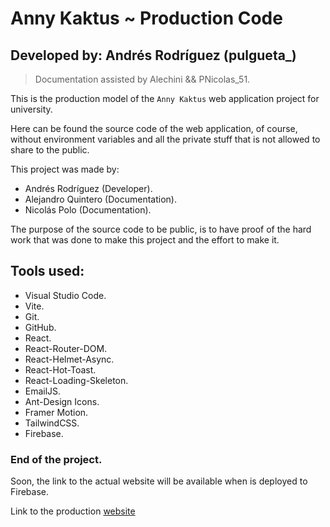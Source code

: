 # Anny Kaktus ~ Production Code
## Developed by: Andrés Rodríguez (pulgueta_)

> Documentation assisted by Alechini && PNicolas_51.

This is the production model of the `Anny Kaktus` web application project for university.

Here can be found the source code of the web application, of course, without environment variables and all the private stuff that is not allowed to share to the public.

This project was made by:

- Andrés Rodríguez (Developer).
- Alejandro Quintero (Documentation).
- Nicolás Polo (Documentation).

The purpose of the source code to be public, is to have proof of the hard work that was done to make this project and the effort to make it.

## Tools used:

- Visual Studio Code.
- Vite.
- Git.
- GitHub.
- React.
- React-Router-DOM.
- React-Helmet-Async.
- React-Hot-Toast.
- React-Loading-Skeleton.
- EmailJS.
- Ant-Design Icons.
- Framer Motion.
- TailwindCSS.
- Firebase.

### End of the project.

Soon, the link to the actual website will be available when is deployed to Firebase.

Link to the production [website](https://annykaktus.web.app/)